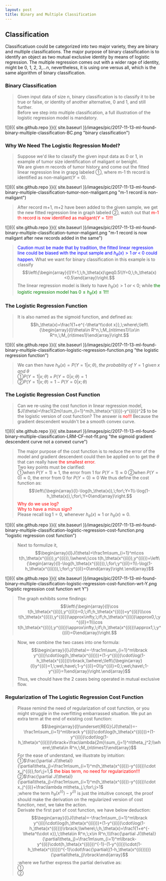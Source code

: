 ```yaml
---
layout: post
title: Binary and Multiple Classification
---
```


## Classification
<p class="message">
Classificatiuon could be categorized into two major variety, they are binary and multiple classifications.  
The major purpose of binary classification is to identify an object as two mutual exclusive identity by means of logistic regression.  
The multiple regression comes out with a wider rage of identity, might be 0, 1, 2, 3,...n, nevertheless, it is using one versus all, 
which is the same algorithm of binary classification.
</p>

### Binary Classification
>Given input data of size n, binary classification is to classify it to be true or false, or identity of another alternative, 0 and 1, and still further.  
>Before we step into multiple classification, a full illustration of the logistic regression model is mandatory.

![]({{ site.github.repo }}{{ site.baseurl }}/images/pic/2017-11-13-ml-found-binary-multiple-classification-BC.png "binary classification")

### Why We Need The Logistic Regression Model?
>Suppose we'd like to classify the given input data as 0 or 1, in example of tumor size identification of maligant or benight.  
>We are given m records of tumor history and come out the fitted linear regression line in grapg labeled &#10112;, where m-1 th record is identified as non-maligant($Y=0$).

![]({{ site.github.repo }}{{ site.baseurl }}/images/pic/2017-11-13-ml-found-binary-multiple-classification-tumor-non-maligant.png "m-1 record is non-maligant")

>After record m+1, m+2 have been added to the given sample, we get the new fitted regression line in graph labeled &#10113;, watch out that <font color="red">m-1 th record is now identified as maligant($Y=1$)!!!</font>

![]({{ site.github.repo }}{{ site.baseurl }}/images/pic/2017-11-13-ml-found-binary-multiple-classification-tumor-maligant.png "m-1 record is now maligant after new records added in the same")

><font color="blue">Caution must be made that by tradition, the fitted linear regression line could be biased with the input sample and $h_\theta(x)>1\;or\;<\;0$ could happen.</font>  What we want for binary classification in this example is to classify  
$$\left\{\begin{array}{l}Y=1,\;h_\theta(x)\geq0.5\\Y=0,\;h_\theta(x)<0.5\end{array}\right.$$
>The linear regression model is likely to have $h_\theta(x)>1\;or\;<\;0$; while <font color="green">the logistic regression model has $0\leq h_\theta(x)\leq1$!!!</font>

### The Logistic Regression Function
>It is also named as the sigmoid function, and defined as:
$$h_\theta(x)=\frac1{1+e^{-\theta^t\cdot x}},\;where\;\left\{\begin{array}{l}\theta\in R^n,\;M_{n\times1}\\x\in R^n,\;M_{n\times1}\end{array}\right.$$

![]({{ site.github.repo }}{{ site.baseurl }}/images/pic/2017-11-13-ml-found-binary-multiple-classification-logistic-regression-function.png "the logistic regression function")

>We can then have $h_\theta(x)=P(Y=1\vert x;\theta),\;the\;probablity\;of\;Y=1\;given\;x\;and\;\theta$  
>&#10112;$P(Y=1\vert x;\theta)+P(Y=0\vert x;\theta)=1$  
>&#10113;$P(Y=1\vert x;\theta)=1-P(Y=0\vert x;\theta)$  

### The Logistic Regression Cost Function
>Can we re-using the cost function in linear regression model, $J(\theta)=\frac1{2m}\sum_{i=1}^m(h_\theta(x^{(i)})-y^{(i)})^2$ to be the logistic version of cost function?  The answer is <font color="red">no!!!</font>  Because the gradient descendent wouldn't be a smooth convex curve.  

![]({{ site.github.repo }}{{ site.baseurl }}/images/pic/2017-11-13-ml-found-binary-multiple-classification-LRM-CF-not-fit.png "the sigmoid gradient descendent curve not a convext curve")

>The major purpose of the cost function is to reduce the error of the model and gradient descendent could then be applied on to get the $\theta$ that can really have <font color="red">the smallest error.</font>  
>Two key points must be clarified:  
>&#10112;when $P(Y=1)\approx1$, the error from 1 for $P(Y=1)\approx0$
>&#10113;when $P(Y=0)\approx0$, the error from 0 for $P(Y=0)\approx0$
>We thus define the cost function as:  
$$\left\{\begin{array}{l}-\log(h_\theta(x)),\;for\;Y=1\\-\log(1-h_\theta(x)),\;for\;Y=0\end{array}\right.$$
><font color="red">Why do we use log?</font>     
><font color="red">Why to have a minus sign?</font>  
>Please recall $\log1=0$, whenever $h_\theta(x)\approx1$ or $h_\theta(x)\approx0$.

![]({{ site.github.repo }}{{ site.baseurl }}/images/pic/2017-11-13-ml-found-binary-multiple-classification-logistic-regression-cost-function.png "logistic regression cost function")

>Next to formulize it,  
$$\begin{array}{l}J(\theta)=\frac1m\sum_{i=1}^m\cos t(h_\theta(x^{(i)}),y^{(i)}),\\where\;\cos t(h_\theta(x^{(i)}),y^{(i)})=\left\{\begin{array}{l}-\log(h_\theta(x^{(i)})),\;for\;y^{(i)}=1\\-\log(1-h_\theta(x^{(i)})),\;for\;y^{(i)}=0\end{array}\right.\end{array}$$

![]({{ site.github.repo }}{{ site.baseurl }}/images/pic/2017-11-13-ml-found-binary-multiple-classification-logistic-regression-cost-function-wrt-Y.png "logistic regression cost function wrt Y")

>The graph exhibits some findings:   
$$\left\{\begin{array}{l}\cos t(h_\theta(x^{(i)}),y^{(i)})=0,\;if\;h_\theta(x^{(i)})=y^{(i)}\\\cos t(h_\theta(x^{(i)}),y^{(i)})\approx\infty,\;if\;h_\theta(x^{(i)})\approx0,\;y^{(i)}=1\\\cos t(h_\theta(x^{(i)}),y^{(i)})\approx\infty,\;if\;h_\theta(x^{(i)})\approx1,\;y^{(i)}=0\end{array}\right.$$

>Now, we combine the two cases into one formula:  
$$\begin{array}{l}J(\theta)=-\frac1m\sum_{i=1}^m\lbrack y^{(i)}\cdot\log(h_\theta(x^{(i)}))+(1-y^{(i)})\cdot\log(1-h_\theta(x^{(i)}))\rbrack,\\where\;\left\{\begin{array}{l}y^{(i)}=1,\;we\;have\;1-y^{(i)}=0\\y^{(i)}=0,\;we\;have\;1-y^{(i)}=1\end{array}\right.\end{array}$$
>Thus, we chould have the 2 cases being operated in mutual exclusive flow.  

### Regularization of The Logistic Regression Cost Function
>Please remind the need of regularization of cost function, or you might struggle in the overfitting embarrassed situation.  We put an extra term at the end of existing cost function:  
$$\begin{array}{l}\underset{REG}{J(\theta)}=-\frac1m\sum_{i=1}^m\lbrack y^{(i)}\cdot\log(h_\theta(x^{(i)}))+(1-y^{(i)})\cdot\log(1-h_\theta(x^{(i)}))\rbrack+\frac\lambda{2m}\sum_{j=1}^n\theta_j^2;\\where\;\theta\in R^n,\;M_{n\times1}\end{array}$$
>For the ease of understand, we illustrate by intuition:  
>&#10112;$\frac{\partial J(\theta)}{\partial\theta_j}=\frac1m\sum_{i=1}^m(h_\theta(x^{(i)})-y^{(i)})\cdot x_j^{(i)},for\;j=1,$ <font color="red">the bias term, no need for regularization!!!</font>  
>&#10113;$\frac{\partial J(\theta)}{\partial\theta_j}=\frac1m\sum_{i=1}^m(h_\theta(x^{(i)})-y^{(i)})\cdot x_j^{(i)}+\frac\lambda m\theta_j,\;for\;j>1$  
>;where the term $h_\theta(x^{(i)})-y^{(i)}$ is just the intuitive concept, the proof should make the derivation on the regularized version of cost function, next, we take the action.  
>Derivate the first part of cost function, we have below deduction:  
$$\begin{array}{l}J(\theta)=-\frac1m\sum_{i=1}^m\lbrack y^{(i)}\cdot\log(h_\theta(x^{(i)}))+(1-y^{(i)})\cdot\log(1-h_\theta(x^{(i)}))\rbrack;\\where\;\;h_\theta(x)=\frac1{1+e^{-\theta^t\cdot x}},\;\theta\in R^n,\;x\in R^n,\\\frac{\partial J(\theta)}{\partial\theta_j}=\frac1m\sum_{i=1}^m\lbrack-y^{(i)}\cdot(h_\theta(x^{(i)}))^{-1}-(1-y^{(i)})\cdot(1-h_\theta(x^{(i)}))^{-1}\cdot\frac{\partial{(1-h_\theta(x^{(i)}))}}{\partial\theta_j}\rbrack\end{array}$$
>;where we further express the partial derivative as:  
>&#10112;  
>&#10113;  